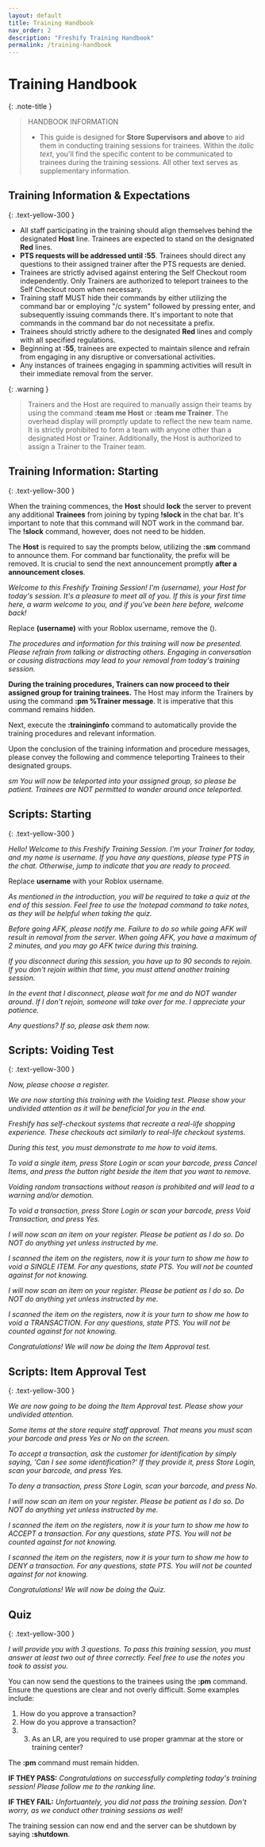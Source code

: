 ```yaml
---
layout: default
title: Training Handbook
nav_order: 2
description: "Freshify Training Handbook"
permalink: /training-handbook
---
```


# Training Handbook

{: .note-title }
> HANDBOOK INFORMATION
> 
> * This guide is designed for **Store Supervisors and above** to aid them in conducting training sessions for trainees.
> Within the *italic text*, you'll find the specific content to be communicated to trainees during the training sessions.
> All other text serves as supplementary information.

## Training Information & Expectations
{: .text-yellow-300 }

* All staff participating in the training should align themselves behind the designated **Host** line. Trainees are expected to stand on the designated **Red** lines.
* **PTS requests will be addressed until :55**. Trainees should direct any questions to their assigned trainer after the PTS requests are denied.
* Trainees are strictly advised against entering the Self Checkout room independently. Only Trainers are authorized to teleport trainees to the Self Checkout room when necessary.
* Training staff MUST hide their commands by either utilizing the command bar or employing "/c system" followed by pressing enter, and subsequently issuing commands there. It's important to note that commands in the command bar do not necessitate a prefix.
* Trainees should strictly adhere to the designated **Red** lines and comply with all specified regulations.
* Beginning at **:55**, trainees are expected to maintain silence and refrain from engaging in any disruptive or conversational activities.
* Any instances of trainees engaging in spamming activities will result in their immediate removal from the server.

{: .warning } 
> Trainers and the Host are required to manually assign their teams by using the command **:team me Host** or **:team me Trainer**. The overhead display will promptly update to reflect the new team name. It is strictly prohibited to form a team with anyone other than a designated Host or Trainer. Additionally, the Host is authorized to assign a Trainer to the Trainer team.

## Training Information: Starting
{: .text-yellow-300 }

When the training commences, the **Host** should **lock** the server to prevent any additional **Trainees** from joining by typing **!slock** in the chat bar. It's important to note that this command will NOT work in the command bar. The **!slock** command, however, does not need to be hidden.

The **Host** is required to say the prompts below, utilizing the **:sm** command to announce them. For command bar functionality, the prefix will be removed. It is crucial to send the next announcement promptly **after a announcement closes**.

*Welcome to this Freshify Training Session! I'm (username), your Host for today's session. It's a pleasure to meet all of you. If this is your first time here, a warm welcome to you, and if you've been here before, welcome back!*

Replace **(username)** with your Roblox username, remove the ().

*The procedures and information for this training will now be presented. Please refrain from talking or distracting others. Engaging in conversation or causing distractions may lead to your removal from today's training session.*

**During the training procedures, Trainers can now proceed to their assigned group for training trainees.** The Host may inform the Trainers by using the command **:pm %Trainer message**. It is imperative that this command remains hidden.

Next, execute the **:traininginfo** command to automatically provide the training procedures and relevant information.

Upon the conclusion of the training information and procedure messages, please convey the following and commence teleporting Trainees to their designated groups.

*sm You will now be teleported into your assigned group, so please be patient. Trainees are NOT permitted to wander around once teleported.*

## Scripts: Starting
{: .text-yellow-300 }

*Hello! Welcome to this Freshify Training Session. I'm your Trainer for today, and my name is username. If you have any questions, please type PTS in the chat. Otherwise, jump to indicate that you are ready to proceed.*

Replace **username** with your Roblox username.

*As mentioned in the introduction, you will be required to take a quiz at the end of this session. Feel free to use the !notepad command to take notes, as they will be helpful when taking the quiz.*

*Before going AFK, please notify me. Failure to do so while going AFK will result in removal from the server. When going AFK, you have a maximum of 2 minutes, and you may go AFK twice during this training.*

*If you disconnect during this session, you have up to 90 seconds to rejoin. If you don't rejoin within that time, you must attend another training session.*

*In the event that I disconnect, please wait for me and do NOT wander around. If I don't rejoin, someone will take over for me. I appreciate your patience.*

*Any questions? If so, please ask them now.*

## Scripts: Voiding Test
{: .text-yellow-300 }

*Now, please choose a register.*

*We are now starting this training with the Voiding test. Please show your undivided attention as it will be beneficial for you in the end.*

*Freshify has self-checkout systems that recreate a real-life shopping experience. These checkouts act similarly to real-life checkout systems.*

*During this test, you must demonstrate to me how to void items.*

*To void a single item, press Store Login or scan your barcode, press Cancel Items, and press the button right beside the item that you want to remove.*

*Voiding random transactions without reason is prohibited and will lead to a warning and/or demotion.*

*To void a transaction, press Store Login or scan your barcode, press Void Transaction, and press Yes.*

*I will now scan an item on your register. Please be patient as I do so. Do NOT do anything yet unless instructed by me.*

*I scanned the item on the registers, now it is your turn to show me how to void a SINGLE ITEM. For any questions, state PTS. You will not be counted against for not knowing.*

*I will now scan an item on your register. Please be patient as I do so. Do NOT do anything yet unless instructed by me.*

*I scanned the item on the registers, now it is your turn to show me how to void a TRANSACTION. For any questions, state PTS. You will not be counted against for not knowing.*

*Congratulations! We will now be doing the Item Approval test.*

## Scripts: Item Approval Test
{: .text-yellow-300 }

*We are now going to be doing the Item Approval test. Please show your undivided attention.*

*Some items at the store require staff approval. That means you must scan your barcode and press Yes or No on the screen.*

*To accept a transaction, ask the customer for identification by simply saying, 'Can I see some identification?' If they provide it, press Store Login, scan your barcode, and press Yes.*

*To deny a transaction, press Store Login, scan your barcode, and press No.*

*I will now scan an item on your register. Please be patient as I do so. Do NOT do anything yet unless instructed by me.*

*I scanned the item on the registers, now it is your turn to show me how to ACCEPT a transaction. For any questions, state PTS. You will not be counted against for not knowing.*

*I scanned the item on the registers, now it is your turn to show me how to DENY a transaction. For any questions, state PTS. You will not be counted against for not knowing.*

*Congratulations! We will now be doing the Quiz.*

## Quiz
{: .text-yellow-300 }

*I will provide you with 3 questions. To pass this training session, you must answer at least two out of three correctly. Feel free to use the notes you took to assist you.*

You can now send the questions to the trainees using the **:pm** command. Ensure the questions are clear and not overly difficult. Some examples include:

1. How do you approve a transaction?
1. How do you approve a transaction?
1. 3. As an LR, are you required to use proper grammar at the store or training center?


The **:pm** command must remain hidden.

**IF THEY PASS:**
*Congratulations on successfully completing today's training session! Please follow me to the ranking line.*

**IF THEY FAIL:**
*Unfortuantely, you did not pass the training session. Don't worry, as we conduct other training sessions as well!*

The training session can now end and the server can be shutdown by saying **:shutdown**.









